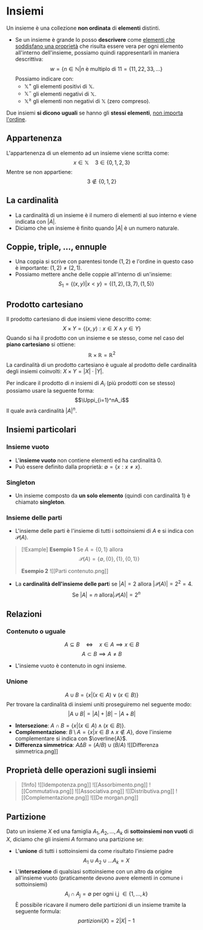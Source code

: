 # Insiemi
Un insieme è una collezione **non ordinata** di **elementi** distinti.

- Se un insieme è grande lo posso **descrivere** come <u>elementi che soddisfano una proprietà</u> che risulta essere vera per ogni elemento all'interno dell'insieme, possiamo quindi rappresentarli in maniera descrittiva:
  $$w=\{n\in \mathbb{N}| n \text{ è multiplo di 11}=\{11,22,33,...\}$$
  Possiamo indicare con:
  - $\mathbb{X}^+$ gli elementi positivi di $\mathbb{X}$.
  - $\mathbb{X}^-$ gli elementi negativi di $\mathbb{X}$.
  - $\mathbb{X}^{\geq}$ gli elementi non negativi di $\mathbb{X}$ (zero compreso).

Due insiemi **si dicono uguali** se hanno gli **stessi elementi**, <u>non importa l'ordine</u>.

## Appartenenza
L'appartenenza di un elemento ad un insieme viene scritta come:
$$x\in \mathbb{X} \quad 3\in\{0,1,2,3\}$$
Mentre se non appartiene:
$$3\notin \{0,1,2\}$$

## La cardinalità
- La cardinalità di un insieme è il numero di elementi al suo interno e viene indicata con $|A|$.
- Diciamo che un insieme è finito quando $|A|$ è un numero naturale.

## Coppie, triple, ..., ennuple
- Una coppia si scrive con parentesi tonde $(1,2)$ e l'ordine in questo caso è importante: $(1,2) \neq (2,1)$.
- Possiamo mettere anche delle coppie all'interno di un'insieme:
$$S_1=\{(x,y)|x<y\}=\{(1,2),(3,7),(1,5)\}$$

## Prodotto cartesiano
Il prodotto cartesiano di due insiemi viene descritto come:
$$X\times Y=\{(x,y): x\in X \land y \in Y\}$$
Quando si ha il prodotto con un insieme e se stesso, come nel caso del **piano cartesiano** si ottiene:
$$\mathbb{R}\times \mathbb{R}=\mathbb{R}^2$$
La cardinalità di un prodotto cartesiano è uguale al prodotto delle cardinalità degli insiemi coinvolti: $X\times Y = |X|\cdot |Y|$.

Per indicare il prodotto di $n$ insiemi di $A_i$ (più prodotti con se stesso) possiamo usare la seguente forma:
$$\Uppi_{i=1}^nA_i$$
Il quale avrà cardinalità $|A|^n$.

## Insiemi particolari

### Insieme vuoto
- L'**insieme vuoto** non contiene elementi ed ha cardinalità 0.
- Può essere definito dalla proprietà: $\emptyset=\{x:x\neq x\}$.

### Singleton
- Un insieme composto da **un solo elemento** (quindi con cardinalità 1) è chiamato **singleton**.

### Insieme delle parti
- L'insieme delle parti è l'insieme di tutti i sottoinsiemi di $A$ e si indica con $\mathcal{P}(A)$.
>[!Example]
>**Esempio 1**
>Se $A=\{0,1\}$ allora
>$$\mathcal{P}(A)=\{\emptyset, \{0\},\{1\},\{0,1\}\}$$
>
>**Esempio 2**
>![[Parti contenuto.png]]
- La **cardinalità dell'insieme delle part**i se $|A|=2$ allora $|\mathcal{P}(A)|=2^2=4$.
$$\text{Se } |A|=n \text{ allora} |\mathcal{P}(A)| = 2^n$$

## Relazioni

### Contenuto o uguale
$$A\subseteq B \quad \iff \quad x\in A\implies x\in B$$
$$A\subset B \implies A\neq B$$
- L'insieme vuoto è contenuto in ogni insieme.

### Unione
$$A\cup B = \{x|(x\in A) \lor (x\in B)\}$$
Per trovare la cardinalità di insiemi uniti proseguiremo nel seguente modo:
$$|A\cup B| = |A|+|B|-|A+B|$$
- **Intersezione**: $A\cap B = \{x|(x\in A) \land (x\in B)\}$.
- **Complementazione**: $B\setminus A=\{x|x\in B \land x \notin A\}$, dove l'insieme complementare si indica con $\overline{A}$.
- **Differenza simmetrica**: $A \Delta B = (A/B)\cup (B/A)$ 
![[Differenza simmetrica.png]]

## Proprietà delle operazioni sugli insiemi
>[!Info]
![[Idempotenza.png]]
![[Assorbimento.png]]
![[Commutativa.png]]
![[Associativa.png]]
![[Distributiva.png]]
![[Complementazione.png]]
![[De morgan.png]]

## Partizione
Dato un insieme $X$ ed una famiglia $A_1, A_2, ..., A_k$ di **sottoinsiemi non vuoti** di $X$, diciamo che gli insiemi $A$ formano una partizione se:
- L'**unione** di tutti i sottoinsiemi da come risultato l'insieme padre
$$A_1\cup A_2 \cup ... A_k=X$$
- L'**intersezione** di qualsiasi sottoinsieme con un altro da origine all'insieme vuoto (praticamente devono avere elementi in comune i sottoinsiemi)
$$A_i\cap A_j=\emptyset \text{ per ogni i,j }\in \{1, ..., k\}$$
È possibile ricavare il numero delle partizioni di un insieme tramite la seguente formula:
$$partizioni(X)=2|X|-1$$
